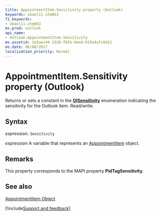 ```yaml
---
title: AppointmentItem.Sensitivity property (Outlook)
keywords: vbaol11.chm863
f1_keywords:
- vbaol11.chm863
ms.prod: outlook
api_name:
- Outlook.AppointmentItem.Sensitivity
ms.assetid: 1e5aec44-3328-f6fe-6ee4-019a4afc8d21
ms.date: 06/08/2017
localization_priority: Normal
---
```



# AppointmentItem.Sensitivity property (Outlook)

Returns or sets a constant in the  **[OlSensitivity](Outlook.OlSensitivity.md)** enumeration indicating the sensitivity for the Outlook item. Read/write.


## Syntax

_expression_. `Sensitivity`

_expression_ A variable that represents an [AppointmentItem](Outlook.AppointmentItem.md) object.


## Remarks

This property corresponds to the MAPI property  **PidTagSensitivity**.


## See also


[AppointmentItem Object](Outlook.AppointmentItem.md)

[!include[Support and feedback](~/includes/feedback-boilerplate.md)]